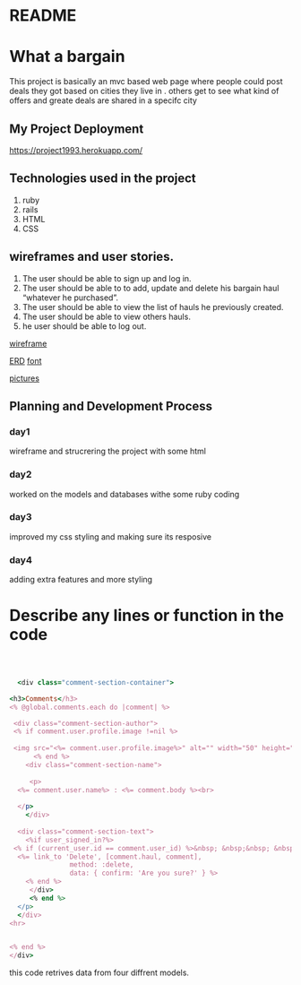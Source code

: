 # README





# What a bargain
This project is basically an mvc based web page where people could post deals they got based on cities they live in . others get to see what kind of offers and greate deals are shared in a specifc city

## My Project Deployment
https://project1993.herokuapp.com/
## Technologies used in the project
1. ruby
2. rails
3. HTML
4. CSS
## wireframes and user stories.
1. The user should be able to sign up and log in.
2. The user should be able to to add, update and delete his bargain haul “whatever he purchased”.
3. The user should be able to view the list of hauls he previously created.
4. The user should be able to view others hauls.
5. he user should be able to log out.

<!--link-->


[wireframe](https://www.canva.com/design/DADurJ5Rl88/qhpovYhr700iy_--22VQ8Q/view?utm_content=DADurJ5Rl88&utm_campaign=designshare&utm_medium=link&utm_source=publishsharelink)


[ERD](https://www.lucidchart.com/invitations/accept/ebc3b884-25a4-46cd-82e1-f496318ef746)
[font](https://fonts.google.com)

[pictures](https://unsplash.com)
## Planning and Development Process

### day1
wireframe and strucrering the project with some html
### day2
worked on the models and databases withe some ruby coding
### day3
improved my css styling and making sure its resposive
### day4
adding extra features and more styling

# Describe any lines or function in the code
```ruby


 
  <div class="comment-section-container"> 

<h3>Comments</h3>
<% @global.comments.each do |comment| %>

 <div class="comment-section-author">
 <% if comment.user.profile.image !=nil %>
 
 <img src="<%= comment.user.profile.image%>" alt="" width="50" height="50" class="imgs"> 
      <% end %>
    <div class="comment-section-name">
    
     <p>
  <%= comment.user.name%> : <%= comment.body %><br>
    
  </p>
    </div>
 
  <div class="comment-section-text">
    <%if user_signed_in?%> 
 <% if (current_user.id == comment.user_id) %>&nbsp; &nbsp;&nbsp; &nbsp;
  <%= link_to 'Delete', [comment.haul, comment],
               method: :delete,
               data: { confirm: 'Are you sure?' } %>
    <% end %>
     </div>
     <% end %>
  </p>
  </div>
<hr>


<% end %>
</div>
```
this code retrives data from four diffrent models.